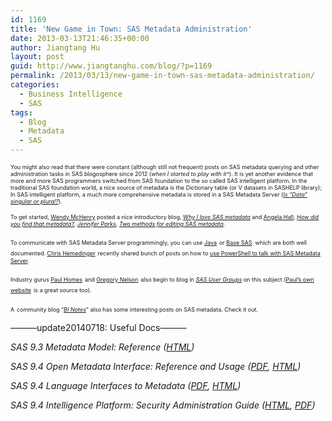 ```yaml
---
id: 1169
title: 'New Game in Town: SAS Metadata Administration'
date: 2013-03-13T21:46:35+00:00
author: Jiangtang Hu
layout: post
guid: http://www.jiangtanghu.com/blog/?p=1169
permalink: /2013/03/13/new-game-in-town-sas-metadata-administration/
categories:
  - Business Intelligence
  - SAS
tags:
  - Blog
  - Metadata
  - SAS
---
```

<span style="font-size: xx-small;">You might also read that there were constant (although still not frequent) posts on SAS metadata querying and other administration tasks in SAS blogosphere since 2012 (<em>when I started to play with it^</em>). It is yet another evidence that more and more SAS programmers switched from SAS foundation to the so called SAS intelligent platform. In the traditional SAS foundation world, a nice source of metadata is the Dictionary table (or V datasets in SASHELP library); In SAS intelligent platform, a much more comprehensive metadata is stored in a SAS Metadata Server (<a href="http://www.guardian.co.uk/news/datablog/2010/jul/16/data-plural-singular"><em>Is &#8220;Data&#8221; singular or plural?</em></a>). </span>

<span style="font-size: xx-small;">To get started, <a href="http://blogs.sas.com/content/sgf/author/wendymchenry"><span style="font-size: xx-small;">Wendy McHenry</span></a> posted a nice introductory blog, <span style="font-size: xx-small;"><a href="http://blogs.sas.com/content/sgf/2012/12/05/why-i-love-sas-metadata/"><em>Why I love SAS metadata</em></a> and <a href="http://blogs.sas.com/content/bi/author/angelahall"><span style="font-size: xx-small;">Angela Hall</span></a>, <span style="font-size: xx-small;"><em><a href="http://blogs.sas.com/content/bi/2012/06/12/using-metabrowse-to-find-metadata/">How did you find that metadata?</a>, <a href="http://blogs.sas.com/content/sgf/author/jenniferparks"><span style="font-size: xx-small;">Jennifer Parks</span></a>, <span style="font-size: xx-small;"><a href="http://blogs.sas.com/content/sgf/2013/02/06/two-methods-for-editing-sas-metadata/">Two methods for editing SAS metadata</a>.</span></em></span></span></span>

<span style="font-size: xx-small;">To communicate with SAS Metadata Server programmingly, you can use </span>[<span style="font-size: xx-small;">Java</span>](http://support.sas.com/documentation/cdl/en/omaref/63063/HTML/default/viewer.htm#titlepage.htm) <span style="font-size: xx-small;">or </span>[<span style="font-size: xx-small;">Base SAS</span>](http://support.sas.com/documentation/cdl/en/lrmeta/63180/HTML/default/viewer.htm#titlepage.htm)<span style="font-size: xx-small;">  which are both well documented. </span>[<span style="font-size: xx-small;">Chris Hemedinger</span>](http://blogs.sas.com/content/sasdummy/author/chrishemedinger) <span style="font-size: xx-small;">recently shared bunch of posts on how to </span>[<span style="font-size: xx-small;">use PowerShell to talk with SAS Metadata Server</span>](http://blogs.sas.com/content/sasdummy/tag/sas-integration-technologies/)<span style="font-size: xx-small;">.</span>

<span style="font-size: xx-small;">Industry gurus </span>[<span style="font-size: xx-small;">Paul Homes</span>](http://blogs.sas.com/content/sgf/author/paulhomes) <span style="font-size: xx-small;">and </span>[<span style="font-size: xx-small;">Gregory Nelson</span>](http://blogs.sas.com/content/sgf/author/gregorynelson) <span style="font-size: xx-small;">also begin to blog in </span>[_<span style="font-size: xx-small;">SAS User Groups</span>_](http://blogs.sas.com/content/sgf/)<span style="font-size: xx-small;"><em> </em>on this subject (</span>[<span style="font-size: xx-small;">Paul’s own website</span>](http://platformadmin.com/blogs/paul/) <span style="font-size: xx-small;">is a great source too). </span>

<span style="font-size: xx-small;">A</span> <span style="font-size: xx-small;">community blog “<em><a href="http://www.bi-notes.com/">BI Notes</a></em>” also has some interesting posts on SAS metadata. Check it out.</span>

&#8212;&#8212;&#8212;update20140718: Useful Docs&#8212;&#8212;&#8212;

_SAS 9.3 Metadata Model: Reference ([HTML](http://support.sas.com/documentation/cdl/en/omamodref/63903/HTML/default/viewer.htm#titlepage.htm))_

_SAS 9.4 Open Metadata Interface: Reference and Usage ([PDF](http://support.sas.com/documentation/cdl/en/omaref/64859/PDF/default/omaref.pdf), [HTML](http://support.sas.com/documentation/cdl/en/omaref/64859/HTML/default/viewer.htm#titlepage.htm))_

_SAS 9.4 Language Interfaces to Metadata ([PDF](http://support.sas.com/documentation/cdl/en/lrmeta/64857/PDF/default/lrmeta.pdf), [HTML](http://support.sas.com/documentation/cdl/en/lrmeta/64857/HTML/default/viewer.htm#titlepage.htm))_

_SAS 9.4 Intelligence Platform: Security Administration Guide ([HTML](http://support.sas.com/documentation/cdl/en/bisecag/67045/HTML/default/titlepage.htm), [PDF](http://support.sas.com/documentation/cdl/en/bisecag/67045/PDF/default/bisecag.pdf))_

&nbsp;